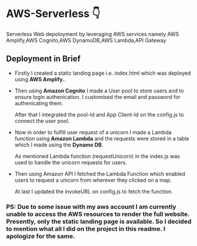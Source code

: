 # AWS-Serverless 👇
 Serverless Web depoloyment by leveraging AWS services namely AWS Amplify,AWS Cognito,AWS DynamoDB,AWS Lambda,API Gateway


## Deployment in Brief <br>

- Firstly I created a static landing page i.e. index.html which was deployed using <b>AWS Amplify.</b>. 

- Then using <b>Amazon Cognito</b> I made a User pool to store users and to ensure login authenication. I customised the email and password for authenicating them.
  
    <p> After that I integrated the pool-Id and App Client-Id on the config.js to connect the user pool.</p>
  
- Now in order to fulfill user request of a unicorn I made a Lambda function using <b>Amazon Lambda</b> and the requests were stored in a table which I made using the <b>Dynamo DB</b>.

    <p> As mentioned Lambda function (requestUnicorn) in the index.js was used to handle the unicorn requests for users. </p>

- Then using Amazon API I fetched the Lambda Function which enabled users to request a unicorn from wherever they clicked on a map.
    <p> At last I updated the invokeURL on config.js to fetch the function. </p>

### PS: Due to some issue with my aws account I am currently unable to access the AWS resources to render the full website. Presently, only the static landing page is available. So I decided to mention what all I did on the project in this readme. I apologize for the same.</h3> 
